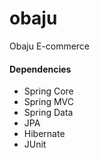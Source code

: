 # obaju
Obaju E-commerce

#### Dependencies

- Spring Core
- Spring MVC
- Spring Data
- JPA
- Hibernate
- JUnit
